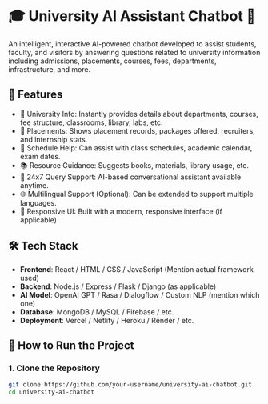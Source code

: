 # 🎓 University AI Assistant Chatbot 🤖

An intelligent, interactive AI-powered chatbot developed to assist students, faculty, and visitors by answering questions related to university information including admissions, placements, courses, fees, departments, infrastructure, and more.

## 🌟 Features

- 🏫 University Info: Instantly provides details about departments, courses, fee structure, classrooms, library, labs, etc.
- 💼 Placements: Shows placement records, packages offered, recruiters, and internship stats.
- 📅 Schedule Help: Can assist with class schedules, academic calendar, exam dates.
- 📚 Resource Guidance: Suggests books, materials, library usage, etc.
- 💬 24x7 Query Support: AI-based conversational assistant available anytime.
- 🌐 Multilingual Support (Optional): Can be extended to support multiple languages.
- 📱 Responsive UI: Built with a modern, responsive interface (if applicable).

## 🛠️ Tech Stack

- **Frontend**: React / HTML / CSS / JavaScript (Mention actual framework used)
- **Backend**: Node.js / Express / Flask / Django (as applicable)
- **AI Model**: OpenAI GPT / Rasa / Dialogflow / Custom NLP (mention which one)
- **Database**: MongoDB / MySQL / Firebase / etc.
- **Deployment**: Vercel / Netlify / Heroku / Render / etc.

## 🚀 How to Run the Project

### 1. Clone the Repository

```bash
git clone https://github.com/your-username/university-ai-chatbot.git
cd university-ai-chatbot
